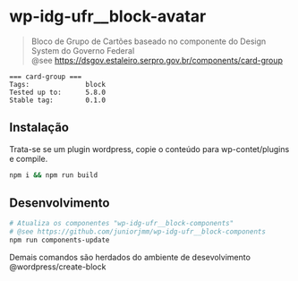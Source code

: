 # wp-idg-ufr__block-avatar

> Bloco de Grupo de Cartões baseado no componente do Design System do Governo Federal <br />
> @see https://dsgov.estaleiro.serpro.gov.br/components/card-group

```
=== card-group ===
Tags:              block
Tested up to:      5.8.0
Stable tag:        0.1.0
```

## Instalação

Trata-se se um plugin wordpress, copie o conteúdo para wp-contet/plugins e compile.
```bash
npm i && npm run build
```

## Desenvolvimento

```bash
# Atualiza os componentes "wp-idg-ufr__block-components"
# @see https://github.com/juniorjmm/wp-idg-ufr__block-components
npm run components-update
```
Demais comandos são herdados do ambiente de desevolvimento @wordpress/create-block

